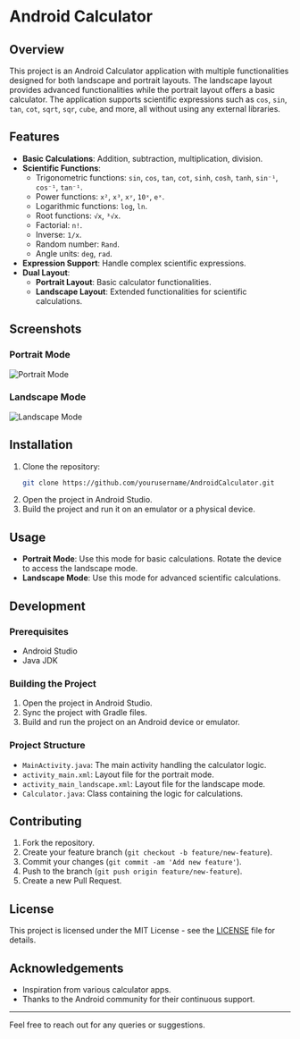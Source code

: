 # Android Calculator

## Overview

This project is an Android Calculator application with multiple functionalities designed for both landscape and portrait layouts. The landscape layout provides advanced functionalities while the portrait layout offers a basic calculator. The application supports scientific expressions such as `cos`, `sin`, `tan`, `cot`, `sqrt`, `sqr`, `cube`, and more, all without using any external libraries.

## Features

- **Basic Calculations**: Addition, subtraction, multiplication, division.
- **Scientific Functions**:
  - Trigonometric functions: `sin`, `cos`, `tan`, `cot`, `sinh`, `cosh`, `tanh`, `sin⁻¹`, `cos⁻¹`, `tan⁻¹`.
  - Power functions: `x²`, `x³`, `xʸ`, `10ˣ`, `eˣ`.
  - Logarithmic functions: `log`, `ln`.
  - Root functions: `√x`, `³√x`.
  - Factorial: `n!`.
  - Inverse: `1/x`.
  - Random number: `Rand`.
  - Angle units: `deg`, `rad`.
- **Expression Support**: Handle complex scientific expressions.
- **Dual Layout**:
  - **Portrait Layout**: Basic calculator functionalities.
  - **Landscape Layout**: Extended functionalities for scientific calculations.

## Screenshots

### Portrait Mode

![Portrait Mode](path_to_portrait_screenshot)

### Landscape Mode

![Landscape Mode](path_to_landscape_screenshot)

## Installation

1. Clone the repository:
   ```bash
   git clone https://github.com/yourusername/AndroidCalculator.git
   ```
2. Open the project in Android Studio.
3. Build the project and run it on an emulator or a physical device.

## Usage

- **Portrait Mode**: Use this mode for basic calculations. Rotate the device to access the landscape mode.
- **Landscape Mode**: Use this mode for advanced scientific calculations.

## Development

### Prerequisites

- Android Studio
- Java JDK

### Building the Project

1. Open the project in Android Studio.
2. Sync the project with Gradle files.
3. Build and run the project on an Android device or emulator.

### Project Structure

- `MainActivity.java`: The main activity handling the calculator logic.
- `activity_main.xml`: Layout file for the portrait mode.
- `activity_main_landscape.xml`: Layout file for the landscape mode.
- `Calculator.java`: Class containing the logic for calculations.

## Contributing

1. Fork the repository.
2. Create your feature branch (`git checkout -b feature/new-feature`).
3. Commit your changes (`git commit -am 'Add new feature'`).
4. Push to the branch (`git push origin feature/new-feature`).
5. Create a new Pull Request.

## License

This project is licensed under the MIT License - see the [LICENSE](LICENSE) file for details.

## Acknowledgements

- Inspiration from various calculator apps.
- Thanks to the Android community for their continuous support.

---

Feel free to reach out for any queries or suggestions.
